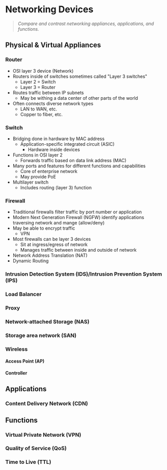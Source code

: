 # **Networking Devices**
> _Compare and contrast networking appliances, applications, and functions._

## Physical & Virtual Appliances
### Router
- OSI layer 3 device (Network)
- Routers inside of switches sometimes called "Layer 3 switches"
    - Layer 2 = Switch
    - Layer 3 = Router
- Routes traffic between IP subnets
    - May be withing a data center of other parts of the world
- Often connects diverse network types
    - LAN to WAN, etc.
    - Copper to fiber, etc.
### Switch
- Bridging done in hardware by MAC address
    - Application-specific integrated circuit (ASIC)
        - Hardware inside devices
- Functions in OSI layer 2
    - Forwards traffic based on data link address (MAC)
- Many ports and features for different functions and capabilities
    - Core of enterprise network
    - May provide PoE
- Multilayer switch 
    - Includes routing (layer 3) function
### Firewall
- Traditional firewalls filter traffic by port number or application
- Modern Next Generation Firewall (NGFW) identify applications traversing network and mange (allow/deny)
- May be able to encrypt traffic
    - VPN
- Most firewalls can be layer 3 devices
    - Sit at ingress/egress of network
    - Manages traffic between inside and outside of network
- Network Address Translation (NAT)
- Dynamic Routing 
### Intrusion Detection System (IDS)/Intrusion Prevention System (IPS)
### Load Balancer
### Proxy
### Network-attached Storage (NAS)
### Storage area network (SAN)
### Wireless
#### Access Point (AP)
#### Controller

## Applications
### Content Delivery Network (CDN)

## Functions
### Virtual Private Network (VPN)
### Quality of Service (QoS)
### Time to Live (TTL)